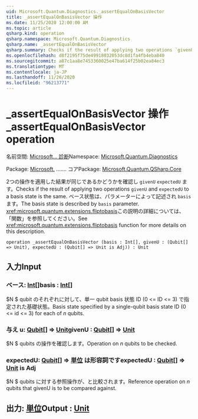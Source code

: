 ```yaml
---
uid: Microsoft.Quantum.Diagnostics._assertEqualOnBasisVector
title: _assertEqualOnBasisVector 操作
ms.date: 11/25/2020 12:00:00 AM
ms.topic: article
qsharp.kind: operation
qsharp.namespace: Microsoft.Quantum.Diagnostics
qsharp.name: _assertEqualOnBasisVector
qsharp.summary: Checks if the result of applying two operations `givenU` and `expectedU` to a basis state is the same. The basis state is described by `basis` parameter. See <xref:microsoft.quantum.extensions.fliptobasis> function for more details on this description.
ms.openlocfilehash: d8f2195f75de49918032053dc8d1fa4fb4eba840
ms.sourcegitcommit: a87c1aa8e7453360025e47ba614f25b02ea84ec3
ms.translationtype: MT
ms.contentlocale: ja-JP
ms.lasthandoff: 11/26/2020
ms.locfileid: "96213771"
---
```

# <a name="_assertequalonbasisvector-operation"></a><span data-ttu-id="1cf63-102">_assertEqualOnBasisVector 操作</span><span class="sxs-lookup"><span data-stu-id="1cf63-102">_assertEqualOnBasisVector operation</span></span>

<span data-ttu-id="1cf63-103">名前空間: [Microsoft... 診断](xref:Microsoft.Quantum.Diagnostics)</span><span class="sxs-lookup"><span data-stu-id="1cf63-103">Namespace: [Microsoft.Quantum.Diagnostics](xref:Microsoft.Quantum.Diagnostics)</span></span>

<span data-ttu-id="1cf63-104">Package: [Microsoft.](https://nuget.org/packages/Microsoft.Quantum.QSharp.Core) ....... コア</span><span class="sxs-lookup"><span data-stu-id="1cf63-104">Package: [Microsoft.Quantum.QSharp.Core](https://nuget.org/packages/Microsoft.Quantum.QSharp.Core)</span></span>


<span data-ttu-id="1cf63-105">2つの操作を適用した結果が同じであるかどうかを確認し `givenU` `expectedU` ます。</span><span class="sxs-lookup"><span data-stu-id="1cf63-105">Checks if the result of applying two operations `givenU` and `expectedU` to a basis state is the same.</span></span> <span data-ttu-id="1cf63-106">ベース状態は、パラメーターによって記述され `basis` ます。</span><span class="sxs-lookup"><span data-stu-id="1cf63-106">The basis state is described by `basis` parameter.</span></span>
<span data-ttu-id="1cf63-107"><xref:microsoft.quantum.extensions.fliptobasis>この説明の詳細については、「関数」を参照してください。</span><span class="sxs-lookup"><span data-stu-id="1cf63-107">See <xref:microsoft.quantum.extensions.fliptobasis> function for more details on this description.</span></span>

```qsharp
operation _assertEqualOnBasisVector (basis : Int[], givenU : (Qubit[] => Unit), expectedU : (Qubit[] => Unit is Adj)) : Unit
```


## <a name="input"></a><span data-ttu-id="1cf63-108">入力</span><span class="sxs-lookup"><span data-stu-id="1cf63-108">Input</span></span>

### <a name="basis--int"></a><span data-ttu-id="1cf63-109">ベース: [Int](xref:microsoft.quantum.lang-ref.int)[]</span><span class="sxs-lookup"><span data-stu-id="1cf63-109">basis : [Int](xref:microsoft.quantum.lang-ref.int)[]</span></span>

<span data-ttu-id="1cf63-110">$N $ qubit のそれぞれに対して、単一 qubit basis 状態 ID (0 <= ID <= 3) で指定された基礎状態。</span><span class="sxs-lookup"><span data-stu-id="1cf63-110">Basis state specified by a single-qubit basis state ID (0 <= id <= 3) for each of $n$ qubits.</span></span>


### <a name="givenu--qubit--unit"></a><span data-ttu-id="1cf63-111">与え u: [Qubit](xref:microsoft.quantum.lang-ref.qubit)[] => [Unit](xref:microsoft.quantum.lang-ref.unit)</span><span class="sxs-lookup"><span data-stu-id="1cf63-111">givenU : [Qubit](xref:microsoft.quantum.lang-ref.qubit)[] => [Unit](xref:microsoft.quantum.lang-ref.unit)</span></span> 

<span data-ttu-id="1cf63-112">$N $ qubits の操作を確認します。</span><span class="sxs-lookup"><span data-stu-id="1cf63-112">Operation on $n$ qubits to be checked.</span></span>


### <a name="expectedu--qubit--unit--is-adj"></a><span data-ttu-id="1cf63-113">expectedU: [Qubit](xref:microsoft.quantum.lang-ref.qubit)[] => [単位](xref:microsoft.quantum.lang-ref.unit)  は形容詞です</span><span class="sxs-lookup"><span data-stu-id="1cf63-113">expectedU : [Qubit](xref:microsoft.quantum.lang-ref.qubit)[] => [Unit](xref:microsoft.quantum.lang-ref.unit)  is Adj</span></span>

<span data-ttu-id="1cf63-114">$N $ qubits に対する参照操作が、と比較されます。</span><span class="sxs-lookup"><span data-stu-id="1cf63-114">Reference operation on $n$ qubits that givenU is to be compared against.</span></span>



## <a name="output--unit"></a><span data-ttu-id="1cf63-115">出力: [単位](xref:microsoft.quantum.lang-ref.unit)</span><span class="sxs-lookup"><span data-stu-id="1cf63-115">Output : [Unit](xref:microsoft.quantum.lang-ref.unit)</span></span>

